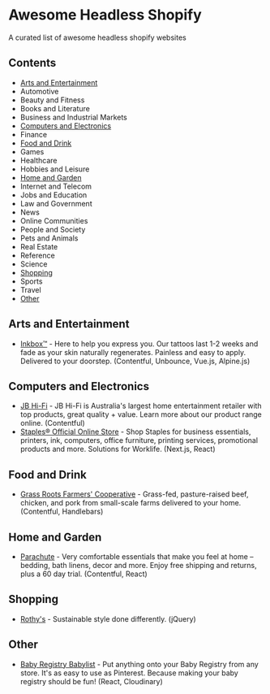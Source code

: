 # Awesome Headless Shopify
A curated list of awesome headless shopify websites

## Contents
- [Arts and Entertainment](#arts-and-entertainment)
- Automotive
- Beauty and Fitness
- Books and Literature
- Business and Industrial Markets
- [Computers and Electronics](#computers-and-electronics)
- Finance
- [Food and Drink](#food-and-drink)
- Games
- Healthcare
- Hobbies and Leisure
- [Home and Garden](#home-and-garden)
- Internet and Telecom
- Jobs and Education
- Law and Government
- News
- Online Communities
- People and Society
- Pets and Animals
- Real Estate
- Reference
- Science
- [Shopping](#shopping)
- Sports
- Travel
- [Other](#other)

## Arts and Entertainment
- [Inkbox™](https://inkbox.com/) - Here to help you express you. Our tattoos last 1-2 weeks and fade as your skin naturally regenerates. Painless and easy to apply. Delivered to your doorstep. (Contentful, Unbounce, Vue.js, Alpine.js)

## Computers and Electronics

- [JB Hi-Fi](https://www.jbhifi.com.au/) - JB Hi-Fi is Australia's largest home entertainment retailer with top products, great quality + value. Learn more about our product range online. (Contentful)
- [Staples® Official Online Store](https://www.staples.com/) - Shop Staples for business essentials, printers, ink, computers, office furniture, printing services, promotional products and more. Solutions for Worklife. (Next.js, React)

## Food and Drink

- [Grass Roots Farmers' Cooperative](https://grassrootscoop.com/) - Grass-fed, pasture-raised beef, chicken, and pork from small-scale farms delivered to your home. (Contentful, Handlebars)


## Home and Garden

- [Parachute](https://www.parachutehome.com/) - Very comfortable essentials that make you feel at home – bedding, bath linens, decor and more. Enjoy free shipping and returns, plus a 60 day trial. (Contentful, React)

## Shopping

- [Rothy's](https://rothys.com/) - Sustainable style done differently. (jQuery)

## Other

- [Baby Registry Babylist](https://www.babylist.com/) - Put anything onto your Baby Registry from any store. It's as easy to use as Pinterest. Because making your baby registry should be fun! (React, Cloudinary)
